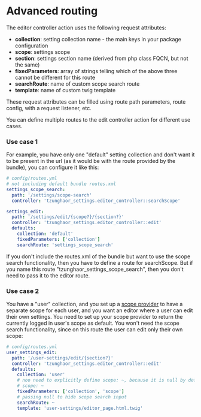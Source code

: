 Advanced routing
================

The editor controller action uses the following request attributes:

* **collection**: setting collection name - the main keys in your package configuration
* **scope**: settings scope
* **section**: settings section name (derived from php class FQCN, but not the same)
* **fixedParameters**: array of strings telling which of the above three cannot be
  different for this route 
* **searchRoute**: name of custom scope search route 
* **template**: name of custom twig template

These request attributes can be filled using route path parameters, route config, 
with a request listener, etc.

You can define multiple routes to the edit controller action for different use cases.

### Use case 1

For example, you have only one "default" setting collection and don't want it to
be present in the url (as it would be with the route provided by the bundle), you
can configure it like this:

```yaml
# config/routes.yml
# not including default bundle routes.xml
settings_scope_search:
  path: '/settings/scope-search'
  controller: 'tzunghaor_settings.editor_controller::searchScope'

settings_edit:
  path: '/settings/edit/{scope?}/{section?}'
  controller: 'tzunghaor_settings.editor_controller::edit'
  defaults:
    collection: 'default'
    fixedParameters: ['collection']
    searchRoute: 'settings_scope_search'
```

If you don't include the routes.xml of the bundle but want to use the scope search
functionality, then you have to define a route for searchScope. But if you name
this route "tzunghaor_settings_scope_search", then you don't need to pass it to the
editor route.

### Use case 2

You have a "user" collection, and
you set up a [scope provider](scopes.md) to have a separate scope for each user, and
you want an editor where a user can edit their own settings. You need to set up your
scope provider to return the currently logged in user's scope as default. You won't need
the scope search functionality, since on this route the user can edit only their own
scope:

```yaml
# config/routes.yml
user_settings_edit:
  path: '/user-settings/edit/{section?}'
  controller: 'tzunghaor_settings.editor_controller::edit'
  defaults:
    collection: 'user'
    # noo need to explicitly define scope: ~, because it is null by default anyway
    # scope: ~
    fixedParameters: ['collection', 'scope']
    # passing null to hide scope search input 
    searchRoute: ~
    template: 'user-settings/editor_page.html.twig' 
```
